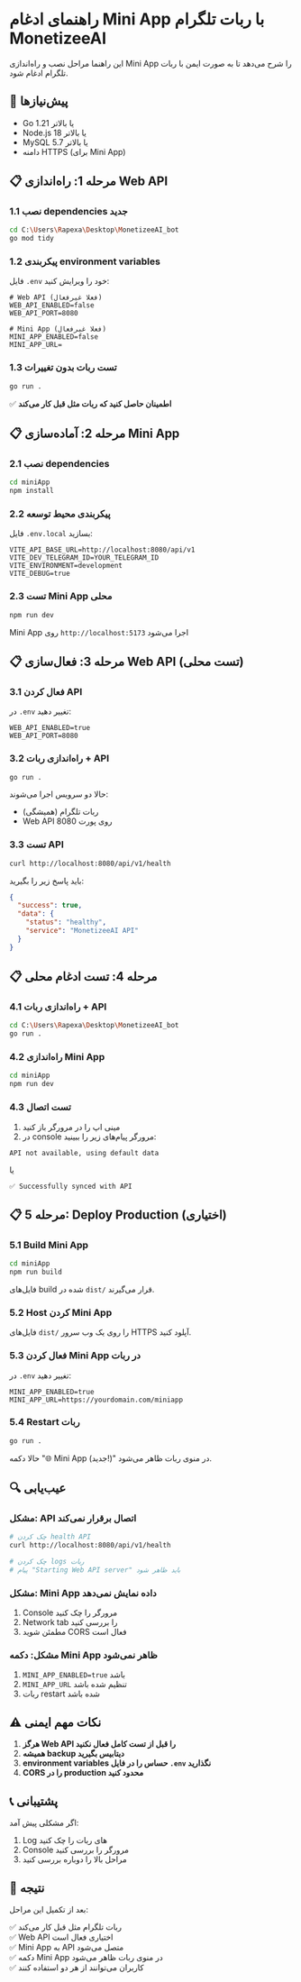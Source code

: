 # راهنمای ادغام Mini App با ربات تلگرام MonetizeeAI

این راهنما مراحل نصب و راه‌اندازی Mini App را شرح می‌دهد تا به صورت ایمن با ربات تلگرام ادغام شود.

## 🔧 پیش‌نیازها

- Go 1.21 یا بالاتر
- Node.js 18 یا بالاتر  
- MySQL 5.7 یا بالاتر
- دامنه HTTPS (برای Mini App)

## 📋 مرحله 1: راه‌اندازی Web API

### 1.1 نصب dependencies جدید

```bash
cd C:\Users\Rapexa\Desktop\MonetizeeAI_bot
go mod tidy
```

### 1.2 پیکربندی environment variables

فایل `.env` خود را ویرایش کنید:

```env
# Web API (فعلا غیرفعال)
WEB_API_ENABLED=false
WEB_API_PORT=8080

# Mini App (فعلا غیرفعال)  
MINI_APP_ENABLED=false
MINI_APP_URL=
```

### 1.3 تست ربات بدون تغییرات

```bash
go run .
```

✅ **اطمینان حاصل کنید که ربات مثل قبل کار می‌کند**

## 📋 مرحله 2: آماده‌سازی Mini App

### 2.1 نصب dependencies

```bash
cd miniApp
npm install
```

### 2.2 پیکربندی محیط توسعه

فایل `.env.local` بسازید:

```env
VITE_API_BASE_URL=http://localhost:8080/api/v1
VITE_DEV_TELEGRAM_ID=YOUR_TELEGRAM_ID
VITE_ENVIRONMENT=development
VITE_DEBUG=true
```

### 2.3 تست Mini App محلی

```bash
npm run dev
```

Mini App روی `http://localhost:5173` اجرا می‌شود

## 📋 مرحله 3: فعال‌سازی Web API (تست محلی)

### 3.1 فعال کردن API

در `.env` تغییر دهید:

```env
WEB_API_ENABLED=true
WEB_API_PORT=8080
```

### 3.2 راه‌اندازی ربات + API

```bash
go run .
```

حالا دو سرویس اجرا می‌شوند:
- ربات تلگرام (همیشگی)
- Web API روی پورت 8080

### 3.3 تست API

```bash
curl http://localhost:8080/api/v1/health
```

باید پاسخ زیر را بگیرید:

```json
{
  "success": true,
  "data": {
    "status": "healthy",
    "service": "MonetizeeAI API"
  }
}
```

## 📋 مرحله 4: تست ادغام محلی

### 4.1 راه‌اندازی ربات + API

```bash
cd C:\Users\Rapexa\Desktop\MonetizeeAI_bot
go run .
```

### 4.2 راه‌اندازی Mini App

```bash
cd miniApp
npm run dev
```

### 4.3 تست اتصال

1. مینی اپ را در مرورگر باز کنید
2. در console مرورگر پیام‌های زیر را ببینید:

```
API not available, using default data
```
یا
```
✅ Successfully synced with API
```

## 📋 مرحله 5: Deploy Production (اختیاری)

### 5.1 Build Mini App

```bash
cd miniApp
npm run build
```

فایل‌های build شده در `dist/` قرار می‌گیرند.

### 5.2 Host کردن Mini App

فایل‌های `dist/` را روی یک وب سرور HTTPS آپلود کنید.

### 5.3 فعال کردن Mini App در ربات

در `.env` تغییر دهید:

```env
MINI_APP_ENABLED=true
MINI_APP_URL=https://yourdomain.com/miniapp
```

### 5.4 Restart ربات

```bash
go run .
```

حالا دکمه "🌐 Mini App (جدید!)" در منوی ربات ظاهر می‌شود.

## 🔍 عیب‌یابی

### مشکل: API اتصال برقرار نمی‌کند

```bash
# چک کردن health API
curl http://localhost:8080/api/v1/health

# چک کردن logs ربات
# پیام "Starting Web API server" باید ظاهر شود
```

### مشکل: Mini App داده نمایش نمی‌دهد

1. Console مرورگر را چک کنید
2. Network tab را بررسی کنید
3. مطمئن شوید CORS فعال است

### مشکل: دکمه Mini App ظاهر نمی‌شود

1. `MINI_APP_ENABLED=true` باشد
2. `MINI_APP_URL` تنظیم شده باشد
3. ربات restart شده باشد

## ⚠️ نکات مهم ایمنی

1. **هرگز Web API را قبل از تست کامل فعال نکنید**
2. **همیشه backup دیتابیس بگیرید**
3. **environment variables حساس را در فایل `.env` نگذارید**
4. **CORS را در production محدود کنید**

## 📞 پشتیبانی

اگر مشکلی پیش آمد:

1. Log های ربات را چک کنید
2. Console مرورگر را بررسی کنید  
3. مراحل بالا را دوباره بررسی کنید

## 🎯 نتیجه

بعد از تکمیل این مراحل:

✅ ربات تلگرام مثل قبل کار می‌کند  
✅ Web API اختیاری فعال است  
✅ Mini App به API متصل می‌شود  
✅ دکمه Mini App در منوی ربات ظاهر می‌شود  
✅ کاربران می‌توانند از هر دو استفاده کنند
